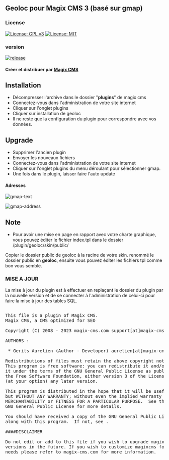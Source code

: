 ## Geoloc pour Magix CMS 3 (basé sur gmap)

### License

[![License: GPL v3](https://img.shields.io/badge/License-GPL%20v3-blue.svg)](http://www.gnu.org/licenses/gpl-3.0) 
[![License: MIT](https://img.shields.io/badge/License-MIT-yellow.svg)](https://opensource.org/licenses/MIT)

### version 

[![release](https://img.shields.io/github/release/magix-cms/geoloc.svg)](https://github.com/magix-cms/gmap/releases/latest)


#### Créer et distribuer par [Magix CMS](http://www.magix-cms.com)

## Installation
 * Décompresser l'archive dans le dossier "**plugins**" de magix cms
 * Connectez-vous dans l'administration de votre site internet 
 * Cliquer sur l'onglet plugins
 * Cliquer sur installation de geoloc
 * Il ne reste que la configuration du plugin pour correspondre avec vos données.

## Upgrade
 * Supprimer l'ancien plugin
 * Envoyer les nouveaux fichiers
 * Connectez-vous dans l'administration de votre site internet 
 * Cliquer sur l'onglet plugins du menu déroulant pour sélectionner gmap.
 * Une fois dans le plugin, laisser faire l'auto update
 
#### Adresses
![gmap-text](https://github.com/magix-cms/geoloc/assets/356674/11a3b430-bc24-407a-8a45-d57b23f04e1d)

![gmap-address](https://github.com/magix-cms/geoloc/assets/356674/f00df18b-b5e7-456b-b76a-9f665d16c602)

## Note
 * Pour avoir une mise en page en rapport avec votre charte graphique, 
vous pouvez éditer le fichier index.tpl dans le dossier /plugin/geoloc/skin/public/

Copier le dossier public de geoloc à la racine de votre skin.
renommé le dossier public en **geoloc**, ensuite vous pouvez éditer les fichiers tpl comme bon vous semble.

### MISE A JOUR
La mise à jour du plugin est à effectuer en replaçant le dossier du plugin par la nouvelle version
et de se connecter à l'administration de celui-ci pour faire la mise à jour des tables SQL.

<pre>

This file is a plugin of Magix CMS.
Magix CMS, a CMS optimized for SEO

Copyright (C) 2008 - 2023 magix-cms.com support[at]magix-cms[point]com

AUTHORS :

 * Gerits Aurelien (Author - Developer) aurelien[at]magix-cms[point]com

Redistributions of files must retain the above copyright notice.
This program is free software: you can redistribute it and/or modify
it under the terms of the GNU General Public License as published by
the Free Software Foundation, either version 3 of the License, or
(at your option) any later version.

This program is distributed in the hope that it will be useful,
but WITHOUT ANY WARRANTY; without even the implied warranty of
MERCHANTABILITY or FITNESS FOR A PARTICULAR PURPOSE.  See the
GNU General Public License for more details.

You should have received a copy of the GNU General Public License
along with this program.  If not, see .

####DISCLAIMER

Do not edit or add to this file if you wish to upgrade magixcms to newer
versions in the future. If you wish to customize magixcms for your
needs please refer to magix-cms.com for more information.

</pre>
